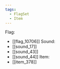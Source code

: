 ```yaml
---
tags:
  - FlagSet
  - Item
---
```

Flag:
- [[flag_10706]]
Sound:
- [[sound_17]]
- [[sound_43]]
- [[sound_44]]
Item:
- [[item_378]]
